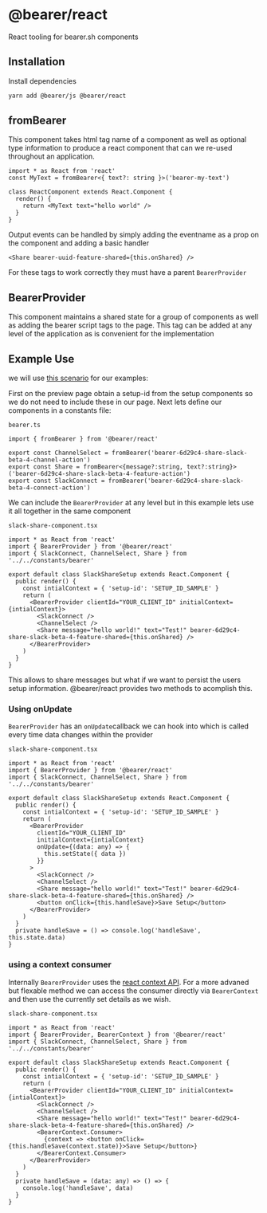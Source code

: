 # @bearer/react

React tooling for bearer.sh components

## Installation

Install dependencies

```bash
yarn add @bearer/js @bearer/react
```

## fromBearer

This component takes html tag name of a component as well as optional type information to produce a react component that can we re-used throughout an application.

```tsx
import * as React from 'react'
const MyText = fromBearer<{ text?: string }>('bearer-my-text')

class ReactComponent extends React.Component {
  render() {
    return <MyText text="hello world" />
  }
}
```

Output events can be handled by simply adding the eventname as a prop on the component and adding a basic handler

```tsx
<Share bearer-uuid-feature-shared={this.onShared} />
```

For these tags to work correctly they must have a parent `BearerProvider`

## BearerProvider

This component maintains a shared state for a group of components as well as adding the bearer script tags to the page. This tag can be added at any level of the application as is convenient for the implementation

## Example Use

we will use [this scenario](https://app.bearer.sh/scenarios/6d29c4-share-slack-beta-4/preview) for our examples:

First on the preview page obtain a setup-id from the setup components so we do not need to include these in our page. Next lets define our components in a constants file:

`bearer.ts`

```TS
import { fromBearer } from '@bearer/react'

export const ChannelSelect = fromBearer('bearer-6d29c4-share-slack-beta-4-channel-action')
export const Share = fromBearer<{message?:string, text?:string}>('bearer-6d29c4-share-slack-beta-4-feature-action')
export const SlackConnect = fromBearer('bearer-6d29c4-share-slack-beta-4-connect-action')
```

We can include the `BearerProvider` at any level but in this example lets use it all together in the same component

`slack-share-component.tsx`

```tsx
import * as React from 'react'
import { BearerProvider } from '@bearer/react'
import { SlackConnect, ChannelSelect, Share } from '../../constants/bearer'

export default class SlackShareSetup extends React.Component {
  public render() {
    const intialContext = { 'setup-id': 'SETUP_ID_SAMPLE' }
    return (
      <BearerProvider clientId="YOUR_CLIENT_ID" initialContext={intialContext}>
        <SlackConnect />
        <ChannelSelect />
        <Share message="hello world!" text="Test!" bearer-6d29c4-share-slack-beta-4-feature-shared={this.onShared} />
      </BearerProvider>
    )
  }
}
```

This allows to share messages but what if we want to persist the users setup information. @bearer/react provides two methods to acomplish this.

### Using onUpdate

`BearerProvider` has an `onUpdate`callback we can hook into which is called every time data changes within the provider

`slack-share-component.tsx`

```tsx
import * as React from 'react'
import { BearerProvider } from '@bearer/react'
import { SlackConnect, ChannelSelect, Share } from '../../constants/bearer'

export default class SlackShareSetup extends React.Component {
  public render() {
    const intialContext = { 'setup-id': 'SETUP_ID_SAMPLE' }
    return (
      <BearerProvider
        clientId="YOUR_CLIENT_ID"
        initialContext={intialContext}
        onUpdate={(data: any) => {
          this.setState({ data })
        }}
      >
        <SlackConnect />
        <ChannelSelect />
        <Share message="hello world!" text="Test!" bearer-6d29c4-share-slack-beta-4-feature-shared={this.onShared} />
        <button onClick={this.handleSave}>Save Setup</button>
      </BearerProvider>
    )
  }
  private handleSave = () => console.log('handleSave', this.state.data)
}
```

### using a context consumer

Internally `BearerProvider` uses the [react context API](https://reactjs.org/docs/context.html). For a more advaned but flexable method we can access the consumer directly via `BearerContext` and then use the currently set details as we wish.

`slack-share-component.tsx`

```tsx
import * as React from 'react'
import { BearerProvider, BearerContext } from '@bearer/react'
import { SlackConnect, ChannelSelect, Share } from '../../constants/bearer'

export default class SlackShareSetup extends React.Component {
  public render() {
    const intialContext = { 'setup-id': 'SETUP_ID_SAMPLE' }
    return (
      <BearerProvider clientId="YOUR_CLIENT_ID" initialContext={intialContext}>
        <SlackConnect />
        <ChannelSelect />
        <Share message="hello world!" text="Test!" bearer-6d29c4-share-slack-beta-4-feature-shared={this.onShared} />
        <BearerContext.Consumer>
          {context => <button onClick={this.handleSave(context.state)}>Save Setup</button>}
        </BearerContext.Consumer>
      </BearerProvider>
    )
  }
  private handleSave = (data: any) => () => {
    console.log('handleSave', data)
  }
}
```
